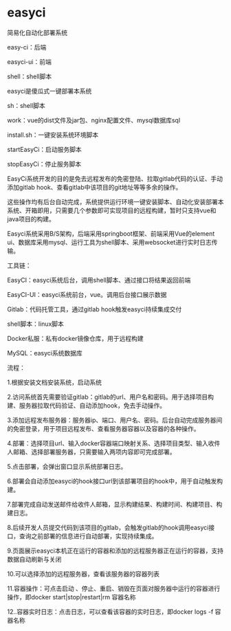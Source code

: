 # easyci
简易化自动化部署系统

easy-ci：后端

easyci-ui：前端

shell：shell脚本


easyci是傻瓜式一键部署本系统

sh：shell脚本

work：vue的dist文件及jar包、nginx配置文件、mysql数据库sql

install.sh：一键安装系统环境脚本

startEasyCi：启动服务脚本

stopEasyCi：停止服务脚本

  EasyCi系统开发的目的是免去远程发布的免密登陆、拉取gitlab代码的认证、手动添加gitlab hook、查看gitlab中该项目的git地址等等多余的操作。
	
  这些操作均有后台自动完成，系统提供运行环境一键安装脚本、自动化安装部署本系统、开箱即用，只需要几个参数即可实现项目的远程构建，暂时只支持vue和java项目的构建。
	
  Easyci系统采用B/S架构，后端采用springboot框架、前端采用Vue的element ui、数据库采用mysql、运行工具为shell脚本、采用websocket进行实时日志传输。
 
工具链：

EasyCI：easyci系统后台，调用shell脚本、通过接口将结果返回前端

EasyCI-UI：easyci系统前台，vue。调用后台接口展示数据

Gitlab：代码托管工具，通过gitlab hook触发easyci持续集成交付

shell脚本：linux脚本

Docker私服：私有docker镜像仓库，用于远程构建

MySQL：easyci系统数据库

流程：

1.根据安装文档安装系统，启动系统

2.访问系统首先需要验证gitlab：gitlab的url、用户名和密码。用于选择项目构建、服务器拉取代码验证、自动添加hook，免去手动操作。

3.添加远程发布服务器：服务器ip、端口、用户名、密码。后台自动完成服务器间的免密登录，用于项目远程发布、查看服务器容器以及容器的各种操作。

4.部署：选择项目url、输入docker容器端口映射关系、选择项目类型、输入收件人邮箱、选择部署服务器，只需要输入两项内容即可完成部署。

5.点击部署，会弹出窗口显示系统部署日志。

6.部署会自动添加easyci的hook接口url到该部署项目的hook中，用于自动触发构建。

7.部署完成自动发送邮件给收件人邮箱，显示构建结果、构建时间、构建项目、构建日志。

8.后续开发人员提交代码到该项目的gitlab，会触发gitlab的hook调用easyci接口，查询之前部署的信息进行自动部署，实现持续集成。

9.页面展示easyci本机正在运行的容器和添加的远程服务器正在运行的容器，支持数据自动刷新与关闭

10.可以选择添加的远程服务器，查看该服务器的容器列表

11.容器操作：可点击启动  、停止、重启、销毁在页面对服务器中运行的容器进行操作，即docker  start|stop|restart|rm 容器名称

12..容器实时日志：点击日志，可以查看该容器的实时日志，即docker logs -f 容器名称
